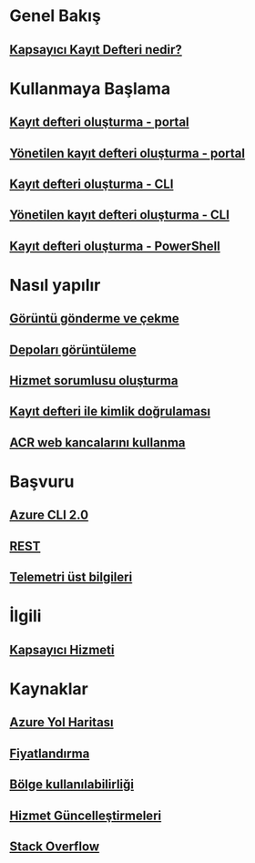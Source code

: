 # Genel Bakış


## [Kapsayıcı Kayıt Defteri nedir?](container-registry-intro.md)


# Kullanmaya Başlama

## [Kayıt defteri oluşturma - portal](container-registry-get-started-portal.md)

## [Yönetilen kayıt defteri oluşturma - portal](container-registry-managed-get-started-portal.md)

## [Kayıt defteri oluşturma - CLI](container-registry-get-started-azure-cli.md)

## [Yönetilen kayıt defteri oluşturma - CLI](container-registry-managed-get-started-azure-cli.md)

## [Kayıt defteri oluşturma - PowerShell](container-registry-get-started-powershell.md)


# Nasıl yapılır


## [Görüntü gönderme ve çekme](container-registry-get-started-docker-cli.md)

## [Depoları görüntüleme](container-registry-repositories.md)

## [Hizmet sorumlusu oluşturma](../azure-resource-manager/resource-group-create-service-principal-portal.md?toc=%2fazure%2fcontainer-registry%2ftoc.json)

## [Kayıt defteri ile kimlik doğrulaması](container-registry-authentication.md)

## [ACR web kancalarını kullanma](./container-registry-webhook.md)


# Başvuru


## [Azure CLI 2.0](/cli/azure/acr)

## [REST](/rest/api/containerregistry)

## [Telemetri üst bilgileri](container-registry-headers.md)


# İlgili


## [Kapsayıcı Hizmeti](/azure/container-service/)


# Kaynaklar

## [Azure Yol Haritası](https://azure.microsoft.com/roadmap/)

## [Fiyatlandırma](https://azure.microsoft.com/pricing/details/container-registry/)

## [Bölge kullanılabilirliği](https://azure.microsoft.com/regions/services/)

## [Hizmet Güncelleştirmeleri](https://azure.microsoft.com/en-us/updates/?product=container-registry&updatetype=&platform=)

## [Stack Overflow](http://stackoverflow.com/questions/tagged/azure-container-registry)

